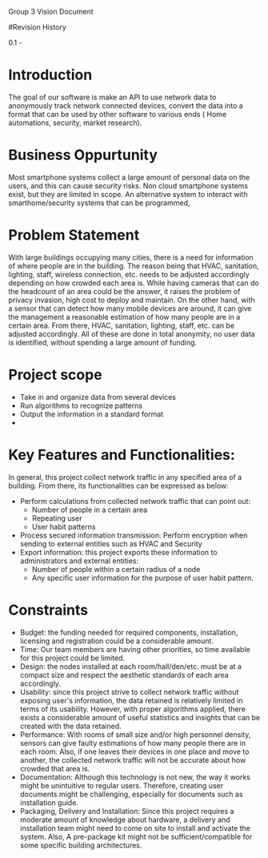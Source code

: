 Group 3
Vision Document

#Revision History

0.1	-

# Introduction
	
The goal of our software is make an API to use network data to anonymously track network connected devices, convert the data into a format that can be used by other software to various ends  ( Home automations, security, market research).

# Business Oppurtunity

Most smartphone systems collect a large amount of personal data on the users, and this can cause security risks. Non cloud smartphone systems exist, but they are limited in scope. An alternative system to interact with smarthome/security systems that can be programmed,

# Problem Statement
With large buildings occupying many cities, there is a need for information of where people are in the building. The reason being that HVAC, sanitation, lighting, staff, wireless connection, etc. needs to be adjusted accordingly depending on how crowded each area is. While having cameras that can do the headcount of an area could be the answer, it raises the problem of privacy invasion, high cost to deploy and maintain. 
On the other hand, with a sensor that can detect how many mobile devices are around, it can give the management a reasonable estimation of how many people are in a certain area. From there, HVAC, sanitation, lighting, staff, etc. can be adjusted accordingly. All of these are done in total anonymity, no user data is identified, without spending a large amount of funding. 

# Project scope 
-	Take in and organize data from several devices
-	Run algorithms to recognize patterns 
-	Output the information in a standard format 
-	


# Key Features and Functionalities:

In general, this project collect network traffic in any specified area of a building. From there, its functionalities can be expressed as below:
- Perform calculations from collected network traffic that can point out:
	- Number of people in a certain area
	- Repeating user
	- User habit patterns
- Process secured information transmission: Perform encryption when sending to external entities such as HVAC and Security
- Export information: this project exports these information to administrators and external entities:
	- Number of people within a certain radius of a node
	- Any specific user information for the purpose of user habit pattern.

# Constraints

- 	Budget: the funding needed for required components, installation, licensing and registration could be a considerable amount.
- 	Time: Our team members are having other priorities, so time available for this project could be limited.
-	Design: the nodes installed at each room/hall/den/etc. must be at a compact size and respect the aesthetic standards of each area accordingly.
- 	Usability: since this project strive to collect network traffic without exposing user's information, the data retained is relatively limited in terms of its usability. However, with proper algorithms applied, there exists a considerable amount of useful statistics and insights that can be created with the data retained.
-	Performance: With rooms of small size and/or high personnel density, sensors can give faulty estimations of how many people there are in each room. Also, if one leaves their devices in one place and move to another, the collected network traffic will not be accurate about how crowded that area is. 
-	Documentation: Although this technology is not new, the way it works might be unintuitive to regular users. Therefore, creating user documents might be challenging, especially for documents such as installation guide.
-	Packaging, Delivery and Installation: Since this project requires a moderate amount of knowledge about hardware, a delivery and installation team might need to come on site to install and activate the system. Also, A pre-package kit might not be sufficient/compatible for some specific building architectures.
